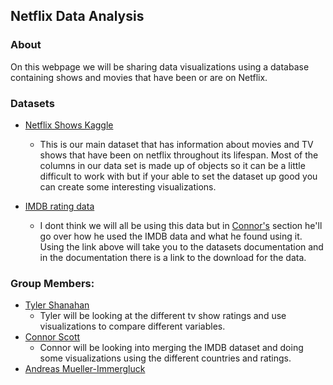 ## Netflix Data Analysis

### About
On this webpage we will be sharing data visualizations using a database containing shows and movies that have been or are on Netflix. 

### Datasets

* [Netflix Shows Kaggle](https://www.kaggle.com/shivamb/netflix-shows)
  * This is our main dataset that has information about movies and TV shows that have been on netflix throughout its lifespan. Most of the columns in our data set is made up of objects so it can be a little difficult to work with but if your able to set the dataset up good you can create some interesting visualizations.

* [IMDB rating data](https://www.imdb.com/interfaces/)
  * I dont think we will all be using this data but in [Connor's](Connor) section he'll go over how he used the IMDB data and what he found using it. Using the link above will take you to the datasets documentation and in the documentation there is a link to the download for the data.

### Group Members:

* [Tyler Shanahan](Tyler)
  * Tyler will be looking at the different tv show ratings and use visualizations to compare different variables. 
* [Connor Scott](Connor)
  * Connor will be looking into merging the IMDB dataset and doing some visualizations using the different countries and ratings.
* [Andreas Mueller-Immergluck](Andreas)
